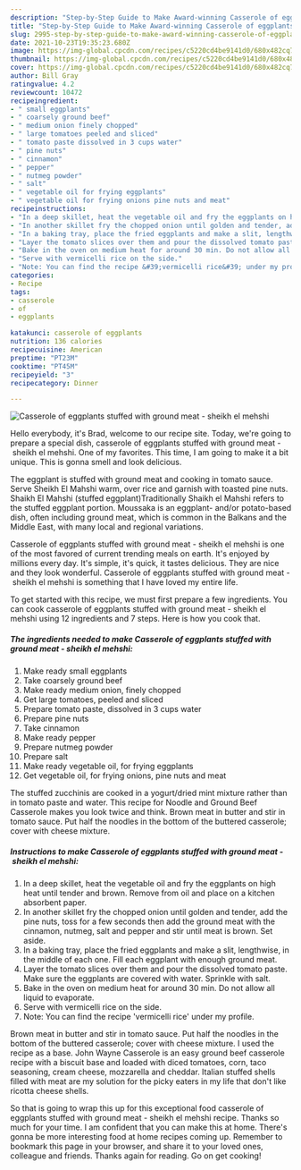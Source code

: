 ```yaml
---
description: "Step-by-Step Guide to Make Award-winning Casserole of eggplants stuffed with ground meat - sheikh el mehshi"
title: "Step-by-Step Guide to Make Award-winning Casserole of eggplants stuffed with ground meat - sheikh el mehshi"
slug: 2995-step-by-step-guide-to-make-award-winning-casserole-of-eggplants-stuffed-with-ground-meat-sheikh-el-mehshi
date: 2021-10-23T19:35:23.680Z
image: https://img-global.cpcdn.com/recipes/c5220cd4be9141d0/680x482cq70/casserole-of-eggplants-stuffed-with-ground-meat-sheikh-el-mehshi-recipe-main-photo.jpg
thumbnail: https://img-global.cpcdn.com/recipes/c5220cd4be9141d0/680x482cq70/casserole-of-eggplants-stuffed-with-ground-meat-sheikh-el-mehshi-recipe-main-photo.jpg
cover: https://img-global.cpcdn.com/recipes/c5220cd4be9141d0/680x482cq70/casserole-of-eggplants-stuffed-with-ground-meat-sheikh-el-mehshi-recipe-main-photo.jpg
author: Bill Gray
ratingvalue: 4.2
reviewcount: 10472
recipeingredient:
- " small eggplants"
- " coarsely ground beef"
- " medium onion finely chopped"
- " large tomatoes peeled and sliced"
- " tomato paste dissolved in 3 cups water"
- " pine nuts"
- " cinnamon"
- " pepper"
- " nutmeg powder"
- " salt"
- " vegetable oil for frying eggplants"
- " vegetable oil for frying onions pine nuts and meat"
recipeinstructions:
- "In a deep skillet, heat the vegetable oil and fry the eggplants on high heat until tender and brown. Remove from oil and place on a kitchen absorbent paper."
- "In another skillet fry the chopped onion until golden and tender, add the pine nuts, toss for a few seconds then add the ground meat with the cinnamon, nutmeg, salt and pepper and stir until meat is brown. Set aside."
- "In a baking tray, place the fried eggplants and make a slit, lengthwise, in the middle of each one. Fill each eggplant with enough ground meat."
- "Layer the tomato slices over them and pour the dissolved tomato paste. Make sure the eggplants are covered with water. Sprinkle with salt."
- "Bake in the oven on medium heat for around 30 min. Do not allow all liquid to evaporate."
- "Serve with vermicelli rice on the side."
- "Note: You can find the recipe &#39;vermicelli rice&#39; under my profile."
categories:
- Recipe
tags:
- casserole
- of
- eggplants

katakunci: casserole of eggplants 
nutrition: 136 calories
recipecuisine: American
preptime: "PT23M"
cooktime: "PT45M"
recipeyield: "3"
recipecategory: Dinner

---
```



![Casserole of eggplants stuffed with ground meat - sheikh el mehshi](https://img-global.cpcdn.com/recipes/c5220cd4be9141d0/680x482cq70/casserole-of-eggplants-stuffed-with-ground-meat-sheikh-el-mehshi-recipe-main-photo.jpg)

Hello everybody, it's Brad, welcome to our recipe site. Today, we're going to prepare a special dish, casserole of eggplants stuffed with ground meat - sheikh el mehshi. One of my favorites. This time, I am going to make it a bit unique. This is gonna smell and look delicious.

The eggplant is stuffed with ground meat and cooking in tomato sauce. Serve Sheikh El Mahshi warm, over rice and garnish with toasted pine nuts. Shaikh El Mahshi (stuffed eggplant)Traditionally Shaikh el Mahshi refers to the stuffed eggplant portion. Moussaka is an eggplant- and/or potato-based dish, often including ground meat, which is common in the Balkans and the Middle East, with many local and regional variations.

Casserole of eggplants stuffed with ground meat - sheikh el mehshi is one of the most favored of current trending meals on earth. It's enjoyed by millions every day. It's simple, it's quick, it tastes delicious. They are nice and they look wonderful. Casserole of eggplants stuffed with ground meat - sheikh el mehshi is something that I have loved my entire life.


To get started with this recipe, we must first prepare a few ingredients. You can cook casserole of eggplants stuffed with ground meat - sheikh el mehshi using 12 ingredients and 7 steps. Here is how you cook that.

<!--inarticleads1-->

##### The ingredients needed to make Casserole of eggplants stuffed with ground meat - sheikh el mehshi:

1. Make ready  small eggplants
1. Take  coarsely ground beef
1. Make ready  medium onion, finely chopped
1. Get  large tomatoes, peeled and sliced
1. Prepare  tomato paste, dissolved in 3 cups water
1. Prepare  pine nuts
1. Take  cinnamon
1. Make ready  pepper
1. Prepare  nutmeg powder
1. Prepare  salt
1. Make ready  vegetable oil, for frying eggplants
1. Get  vegetable oil, for frying onions, pine nuts and meat


The stuffed zucchinis are cooked in a yogurt/dried mint mixture rather than in tomato paste and water. This recipe for Noodle and Ground Beef Casserole makes you look twice and think. Brown meat in butter and stir in tomato sauce. Put half the noodles in the bottom of the buttered casserole; cover with cheese mixture. 

<!--inarticleads2-->

##### Instructions to make Casserole of eggplants stuffed with ground meat - sheikh el mehshi:

1. In a deep skillet, heat the vegetable oil and fry the eggplants on high heat until tender and brown. Remove from oil and place on a kitchen absorbent paper.
1. In another skillet fry the chopped onion until golden and tender, add the pine nuts, toss for a few seconds then add the ground meat with the cinnamon, nutmeg, salt and pepper and stir until meat is brown. Set aside.
1. In a baking tray, place the fried eggplants and make a slit, lengthwise, in the middle of each one. Fill each eggplant with enough ground meat.
1. Layer the tomato slices over them and pour the dissolved tomato paste. Make sure the eggplants are covered with water. Sprinkle with salt.
1. Bake in the oven on medium heat for around 30 min. Do not allow all liquid to evaporate.
1. Serve with vermicelli rice on the side.
1. Note: You can find the recipe &#39;vermicelli rice&#39; under my profile.


Brown meat in butter and stir in tomato sauce. Put half the noodles in the bottom of the buttered casserole; cover with cheese mixture. I used the recipe as a base. John Wayne Casserole is an easy ground beef casserole recipe with a biscuit base and loaded with diced tomatoes, corn, taco seasoning, cream cheese, mozzarella and cheddar. Italian stuffed shells filled with meat are my solution for the picky eaters in my life that don&#39;t like ricotta cheese shells. 

So that is going to wrap this up for this exceptional food casserole of eggplants stuffed with ground meat - sheikh el mehshi recipe. Thanks so much for your time. I am confident that you can make this at home. There's gonna be more interesting food at home recipes coming up. Remember to bookmark this page in your browser, and share it to your loved ones, colleague and friends. Thanks again for reading. Go on get cooking!
